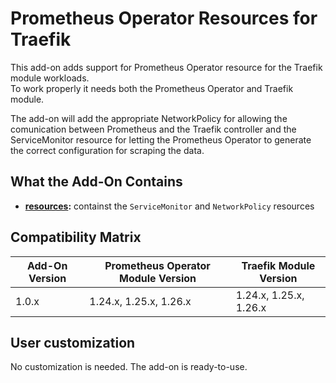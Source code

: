 # Prometheus Operator Resources for Traefik

This add-on adds support for Prometheus Operator resource for the Traefik module workloads.  
To work properly it needs both the Prometheus Operator and Traefik module.

The add-on will add the appropriate NetworkPolicy for allowing the comunication between Prometheus and the
Traefik controller and the ServiceMonitor resource for letting the Prometheus Operator to generate the correct
configuration for scraping the data.

## What the Add-On Contains

- **[resources](./resources):** containst the `ServiceMonitor` and `NetworkPolicy` resources

## Compatibility Matrix

| Add-On Version | Prometheus Operator Module Version | Traefik Module Version |
|----------------|------------------------------------|------------------------|
| 1.0.x          | 1.24.x, 1.25.x, 1.26.x             | 1.24.x, 1.25.x, 1.26.x |

## User customization

No customization is needed. The add-on is ready-to-use.
